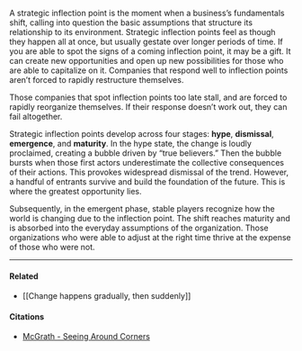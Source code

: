 A strategic inflection point is the moment when a business’s fundamentals shift, calling into question the basic assumptions that structure its relationship to its environment. Strategic inflection points feel as though they happen all at once, but usually gestate over longer periods of time. If you are able to spot the signs of a coming inflection point, it may be a gift. It can create new opportunities and open up new possibilities for those who are able to capitalize on it. Companies that respond well to inflection points aren’t forced to rapidly restructure themselves.

Those companies that spot inflection points too late stall, and are forced to rapidly reorganize themselves. If their response doesn’t work out, they can fail altogether.

Strategic inflection points develop across four stages: **hype**, **dismissal**, **emergence**, and **maturity**. In the hype state, the change is loudly proclaimed, creating a bubble driven by “true believers.” Then the bubble bursts when those first actors underestimate the collective consequences of their actions. This provokes widespread dismissal of the trend. However, a handful of entrants survive and build the foundation of the future. This is where the greatest opportunity lies.

Subsequently, in the emergent phase, stable players recognize how the world is changing due to the inflection point. The shift reaches maturity and is absorbed into the everyday assumptions of the organization. Those organizations who were able to adjust at the right time thrive at the expense of those who were not.

---

#### Related

-   [[Change happens gradually, then suddenly]]

#### Citations

-   [McGrath - Seeing Around Corners](https://publish.obsidian.md/mobydiction/McGrath+-+Seeing+Around+Corners)